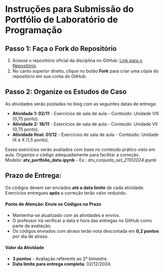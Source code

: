 # Instruções para Submissão do Portfólio de Laboratório de Programação

## Passo 1: Faça o Fork do Repositório
1. Acesse o repositório oficial da disciplina no GitHub: [Link para o Repositório](https://github.com/gnrochabr/ENG_20242/).
2. No canto superior direito, clique no botão **Fork** para criar uma cópia do repositório em sua conta do GitHub.

## Passo 2: Organize os Estudos de Caso
As atividades serão postadas no blog com as seguintes datas de entrega:
- **Atividade 1: 02/11** - Exercícios de sala de aula - Conteúdo: Unidade VIII (0,75 ponto).
- **Atividade 2: 16/11** - Exercícios de sala de aula - Conteúdo: Unidade VII (0,75 ponto). 
- **Atividade final: 01/12** - Exercícios de sala de aula - Conteúdo: Unidade IX e X (1,5 ponto).

Esses exercícios serão avaliados com base no conteúdo prático visto em aula. Organize o código adequadamente para facilitar a correção.
<br>Modelo: **atv_portfolio_data.ipynb** - Ex.: *atv_conjunto_set_21102024.ipynb*

## Prazo de Entrega:
Os códigos devem ser enviados **até a data limite** de cada atividade. Exercícios entregues **após** a correção terão valor reduzido.

#### Ponto de Atenção: Envie os Códigos no Prazo
- Mantenha-se atualizado com as atividades e envios.
- O professor irá verificar a data e hora das entregas no GitHub como parte da avaliação.
- Os códigos enviados com atraso terão nota descontada em **0,2 pontos** por dia de atraso.

#### Valor da Atividade
- **3 pontos** - Avaliação referente ao 2º bimestre.
- **Data limite para entrega completa**: 02/12/2024.
